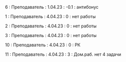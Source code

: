 6 : Преподаватель : 1.04.23 : -0.1 : антибонус

1 : Преподаватель : 4.04.23 : 0 : нет работы

2 : Преподаватель : 4.04.23 : 0 : нет работы

3 : Преподаватель : 4.04.23 : 0 : нет работы

10 : Преподаватель : 4.04.23 : 0 : РК

11 : Преподаватель : 4.04.23 : 3 : Дом.раб. нет 4 задачи
